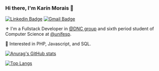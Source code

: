 ### Hi there, I'm Karín Morais 🤟

[![Linkedin Badge](https://img.shields.io/badge/LinkedIn-0077B5?style=for-the-badge&logo=linkedin&logoColor=white)](https://www.linkedin.com/in/moraiskarin/)
[![Gmail Badge](https://img.shields.io/badge/Gmail-D14836?style=for-the-badge&logo=gmail&logoColor=white)](mailto:andradkarin@gmail.com)

⚜️ I'm a Fullstack Developer in [@DNC group](https://dnc.group) and sixth period student of Computer Science at [@unifesp](https://www.unifesp.br/).

🚀 Interested in PHP, Javascript, and SQL.

[![Anurag's GitHub stats](https://github-readme-stats.vercel.app/api?username=karin-jpg&count_private=true&show_icons=true&hide=issues,contribs,stars&theme=radical)](https://github.com/karin-jpg)

[![Top Langs](https://github-readme-stats.vercel.app/api/top-langs/?username=karin-jpg&layout=compact&theme=radical)](https://github.com/karin-jpg)
